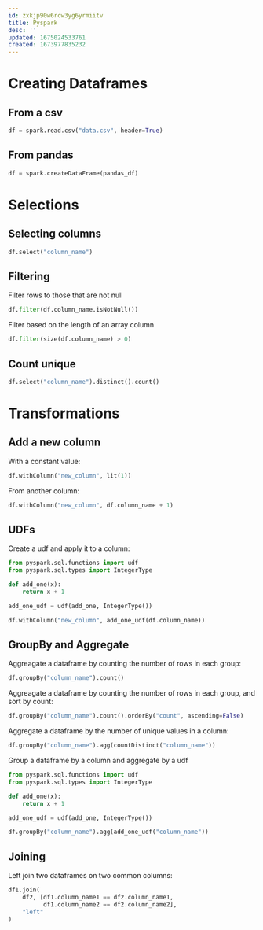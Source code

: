 ```yaml
---
id: zxkjp90w6rcw3yg6yrmiitv
title: Pyspark
desc: ''
updated: 1675024533761
created: 1673977835232
---
```


# Creating Dataframes

## From a csv

```python
df = spark.read.csv("data.csv", header=True)
```

## From pandas

```python
df = spark.createDataFrame(pandas_df)
```

# Selections

## Selecting columns

```python
df.select("column_name")
```

## Filtering

Filter rows to those that are not null
    
```python
df.filter(df.column_name.isNotNull())
```

Filter based on the length of an array column

```python
df.filter(size(df.column_name) > 0)
```

## Count unique

```python
df.select("column_name").distinct().count()
```

# Transformations

## Add a new column

With a constant value:

```python
df.withColumn("new_column", lit(1))
```

From another column:

```python
df.withColumn("new_column", df.column_name + 1)
```
## UDFs

Create a udf and apply it to a column:

```python
from pyspark.sql.functions import udf
from pyspark.sql.types import IntegerType

def add_one(x):
    return x + 1

add_one_udf = udf(add_one, IntegerType())

df.withColumn("new_column", add_one_udf(df.column_name))
```

## GroupBy and Aggregate

Aggreagate a dataframe by counting the number of rows in each group:

```python
df.groupBy("column_name").count()
```

Aggreagate a dataframe by counting the number of rows in each group, and sort by count:

```python
df.groupBy("column_name").count().orderBy("count", ascending=False)
```

Aggregate a dataframe by the number of unique values in a column:

```python
df.groupBy("column_name").agg(countDistinct("column_name"))
```

Group a dataframe by a column and aggregate by a udf

```python
from pyspark.sql.functions import udf
from pyspark.sql.types import IntegerType

def add_one(x):
    return x + 1

add_one_udf = udf(add_one, IntegerType())

df.groupBy("column_name").agg(add_one_udf("column_name"))
```

## Joining

Left join two dataframes on two common columns:

```python
df1.join(
    df2, [df1.column_name1 == df2.column_name1,
          df1.column_name2 == df2.column_name2],
    "left"
)
```
